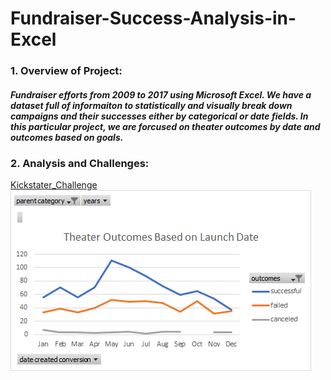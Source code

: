 # Fundraiser-Success-Analysis-in-Excel
### 1. Overview of Project:
##### Fundraiser efforts from 2009 to 2017 using Microsoft Excel. We have a dataset full of informaiton to statistically and visually break down campaigns and their successes either by categorical or date fields. In this particular project, we are forcused on theater outcomes by date and outcomes based on goals. 

### 2. Analysis and Challenges:
[Kickstater_Challenge](https://github.com/maldonado91/Fundraiser-Success-Analysis-in-Excel/blob/main/Kickstater_Challenge.xlsx)
![Theater_Outcomes_vs_Launch](https://github.com/maldonado91/Fundraiser-Success-Analysis-in-Excel/blob/main/Resources/Theater_Outcomes_vs_Launch.png)